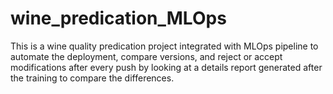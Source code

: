 # wine_predication_MLOps
This is a wine quality predication project integrated with MLOps pipeline to automate the deployment, compare versions, and reject or accept modifications after every push by looking at a details report generated after the training to compare the differences.
